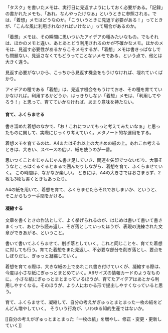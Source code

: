 「タスク」を書いたメモは、実行日に見返すようにしておく必要がある。「記録」の書かれたメモも、「あれ、なんやったけなぁ」というときに参照される。では、「着想」メモはどうなのか。「こういうときに見返す必要がある！」ってときが、「こんな風に利用されなければいけない」って場合があるのか。  
  
「着想」メモは、その瞬間に思いついたアイデアの種みたいなもの。でもそれは、ほかのメモと違い、あとあとどう利用されるのかが不確かなメモ。ほかのメモは、見返す必要性があるからこそメモするが、「着想」メモは書きっぱなしでも問題ない、見返さなくてもどうってことないメモである、という点で、他とは大きく違う。
  
見返す必要がないから、こっちから見返す機会をもうけなければ、埋れていくばかり。  
  
アイデアの種である「着想」は、見返す機会をもうけておき、その種を育てていかなければ。利用するかどうか、はっきりしない「着想」メモは、「利用してやろう！」と思って、育てていかなければ、あまり意味を持たない。

#### 育て、ふくらませる

書き溜めた着想のなかで、「お！これについてもっと考えてみたいなぁ」と思ったものに関して、実際にじっくり考えていく。メタノート的な運用をする。  

着想メモを育てるのは、A4またはそれ以上の大きめの紙の上。あれこれ考えるときは、大きい、スペースの広い、紙を使うのが一番。  

思いつくことをじゃんじゃん書き足していき、関連を矢印でつないだり、大事そうなところはぐるぐるとまるで囲んだりしながら、着想を育て、ふくらませていく。
この時間は、なかなか楽しい。
ときには、A4の大きさではおさまらず、2枚も3枚も書くときもあったり。

A4の紙を用いて、着想を育て、ふくらませたらそれでおしまいか、というと、そこからもう一手間をかける。

#### 凝縮する

文章を書くときの作法として、よく挙げられるのが、はじめは書いて書いて書きまくって、あとから読み返し、そぎ落としていったほうが、表現の洗練された文章ができあがる、ということ。  
  
書いて書いてふくらませて、削ぎ落としていく。これと同じことを、育てた着想に対しても行う。育てた着想をまた見返し、不必要な部分を削ぎ落とし、要点をしぼりだし、ぎゅっと凝縮していく。

着想を育てる際は、大きな紙の上であれこれ書き付けていくが、凝縮する際は、今度は小さな紙にぎゅっとまとめていく。A6サイズの情報カードのようなものに。
小さな紙にぎゅっとまとまっているほうが、育てたアイデアはあとから利用しやすくなる。そのほうが、より人にわかる形で提出しやすくなっていると思う。  
 
育て、ふくらませて、凝縮して、自分の考えがぎゅっとまとまった一枚の紙をどんどん増やしていく。
そういう行為が、いわゆる知的生産ではないか。

[[自分の考えがぎゅっとまとまった「一枚の紙」を増やし、修正・変更・更新していく]]